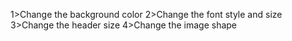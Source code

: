 1>Change the background color
2>Change the font style and size
3>Change the header size
4>Change the image shape
